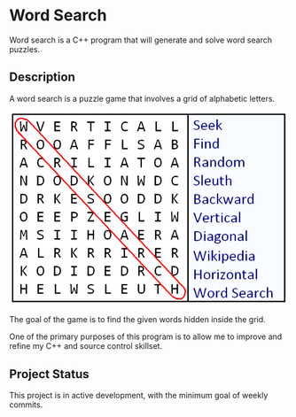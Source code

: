 # Word Search

Word search is a C++ program that will generate and solve word search puzzles.

## Description

A word search is a puzzle game that involves a grid of alphabetic letters.

![Picture of a word search puzzle](images/wordsearch.png)

The goal of the game is to find the given words hidden inside the grid.

One of the primary purposes of this program is to allow me to improve and refine my C++ and source control skillset.

## Project Status

This project is in active development, with the minimum goal of weekly commits.
